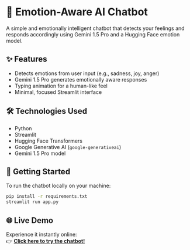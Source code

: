 # 💬 Emotion-Aware AI Chatbot

A simple and emotionally intelligent chatbot that detects your feelings and responds accordingly using Gemini 1.5 Pro and a Hugging Face emotion model.

## ✨ Features

- Detects emotions from user input (e.g., sadness, joy, anger)
- Gemini 1.5 Pro generates emotionally aware responses
- Typing animation for a human-like feel
- Minimal, focused Streamlit interface

## 🛠️ Technologies Used

- Python
- Streamlit
- Hugging Face Transformers
- Google Generative AI (`google-generativeai`)
- Gemini 1.5 Pro model



## 🚀 Getting Started

To run the chatbot locally on your machine:

```bash
pip install -r requirements.txt
streamlit run app.py
```

## 🌐 Live Demo

Experience it instantly online:  
👉 [**Click here to try the chatbot!**](https://emotional-ai-chatbot-ufii8znewhxwz7zapeju7q.streamlit.app/)